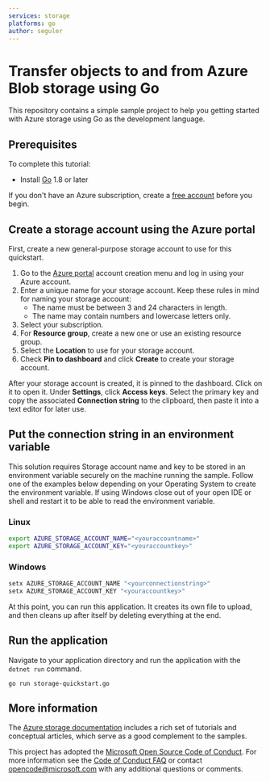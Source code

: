 ```yaml
---
services: storage
platforms: go
author: seguler
---
```


# Transfer objects to and from Azure Blob storage using Go

This repository contains a simple sample project to help you getting started with Azure storage using Go as the development language.

## Prerequisites

To complete this tutorial:

* Install [Go](https://golang.org/dl/) 1.8 or later 

If you don't have an Azure subscription, create a [free account](https://portal.azure.com/#create/Microsoft.StorageAccount-ARM) before you begin.

## Create a storage account using the Azure portal

First, create a new general-purpose storage account to use for this quickstart.

1. Go to the [Azure portal](https://portal.azure.com/#create/Microsoft.StorageAccount-ARM) account creation menu and log in using your Azure account. 
2. Enter a unique name for your storage account. Keep these rules in mind for naming your storage account:
    - The name must be between 3 and 24 characters in length.
    - The name may contain numbers and lowercase letters only.
3. Select your subscription. 
4. For **Resource group**, create a new one or use an existing resource group. 
5. Select the **Location** to use for your storage account.
6. Check **Pin to dashboard** and click **Create** to create your storage account. 

After your storage account is created, it is pinned to the dashboard. Click on it to open it. Under **Settings**, click **Access keys**. Select the primary key and copy the associated **Connection string** to the clipboard, then paste it into a text editor for later use.

## Put the connection string in an environment variable

This solution requires Storage account name and key to be stored in an environment variable securely on the machine running the sample. Follow one of the examples below depending on your Operating System to create the environment variable. If using Windows close out of your open IDE or shell and restart it to be able to read the environment variable.

### Linux

```bash
export AZURE_STORAGE_ACCOUNT_NAME="<youraccountname>"
export AZURE_STORAGE_ACCOUNT_KEY="<youraccountkey>"
```
### Windows

```cmd
setx AZURE_STORAGE_ACCOUNT_NAME "<yourconnectionstring>"
setx AZURE_STORAGE_ACCOUNT_KEY "<youraccountkey>"
```

At this point, you can run this application. It creates its own file to upload, and then cleans up after itself by deleting everything at the end.

## Run the application

Navigate to your application directory and run the application with the `dotnet run` command.

```
go run storage-quickstart.go
```

## More information

The [Azure storage documentation](https://docs.microsoft.com/azure/storage/) includes a rich set of tutorials and conceptual articles, which serve as a good complement to the samples.

This project has adopted the [Microsoft Open Source Code of Conduct](https://opensource.microsoft.com/codeofconduct/).
For more information see the [Code of Conduct FAQ](https://opensource.microsoft.com/codeofconduct/faq/) or
contact [opencode@microsoft.com](mailto:opencode@microsoft.com) with any additional questions or comments.